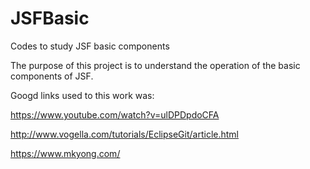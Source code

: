 # JSFBasic
Codes to study JSF basic components

The purpose of this project is to understand the operation of the basic components of JSF.

Googd links used to this work was:

https://www.youtube.com/watch?v=ulDPDpdoCFA

http://www.vogella.com/tutorials/EclipseGit/article.html

https://www.mkyong.com/


